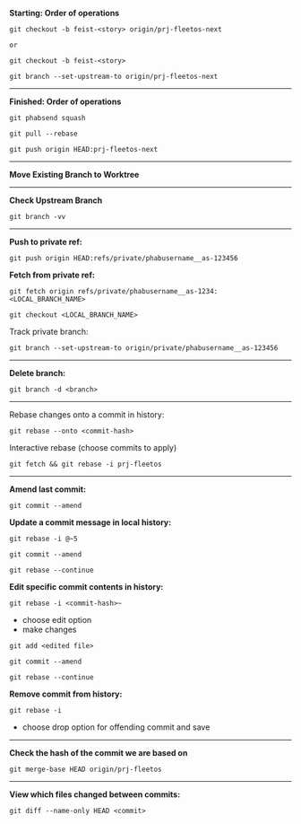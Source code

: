 **Starting: Order of operations**
```
git checkout -b feist-<story> origin/prj-fleetos-next
```
	or
```
git checkout -b feist-<story>
```
```
git branch --set-upstream-to origin/prj-fleetos-next
```

------------------------------------------------------------------

**Finished: Order of operations**
```
git phabsend squash
```
```
git pull --rebase
```
```
git push origin HEAD:prj-fleetos-next
```

------------------------------------------------------------------

**Move Existing Branch to Worktree**

------------------------------------------------------------------

**Check Upstream Branch**
```
git branch -vv
```

------------------------------------------------------------------

**Push to private ref:**
```
git push origin HEAD:refs/private/phabusername__as-123456
```

**Fetch from private ref:**
```
git fetch origin refs/private/phabusername__as-1234:<LOCAL_BRANCH_NAME>
```
```
git checkout <LOCAL_BRANCH_NAME>
```

Track private branch:
```
git branch --set-upstream-to origin/private/phabusername__as-123456
```

------------------------------------------------------------------

**Delete branch:**
```
git branch -d <branch>
```

------------------------------------------------------------------

Rebase changes onto a commit in history:
```
git rebase --onto <commit-hash>
```

Interactive rebase (choose commits to apply)
```
git fetch && git rebase -i prj-fleetos
```

------------------------------------------------------------------

**Amend last commit:**
```
git commit --amend
```

**Update a commit message in local history:**
```
git rebase -i @~5
```
```
git commit --amend
```
```
git rebase --continue
```

**Edit specific commit contents in history:**

```
git rebase -i <commit-hash>~
```
- choose edit option
- make changes
```
git add <edited file>
```
```
git commit --amend
```
```
git rebase --continue
```

**Remove commit from history:**

```
git rebase -i
```
- choose drop option for offending commit and save

-----------------------------------------------------------------

**Check the hash of the commit we are based on**
```
git merge-base HEAD origin/prj-fleetos
```

-----------------------------------------------------------------------

**View which files changed between commits:**
```
git diff --name-only HEAD <commit>
```